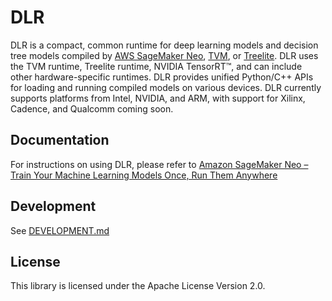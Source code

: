 # DLR

DLR is a compact, common runtime for deep learning models and decision tree models compiled by [AWS SageMaker Neo](https://aws.amazon.com/sagemaker/neo/), [TVM](https://tvm.ai/), or [Treelite](https://treelite.readthedocs.io/en/latest/install.html). DLR uses the TVM runtime, Treelite runtime, NVIDIA TensorRT™, and can include other hardware-specific runtimes. DLR provides unified Python/C++ APIs for loading and running compiled models on various devices. DLR currently supports platforms from Intel, NVIDIA, and ARM, with support for Xilinx, Cadence, and Qualcomm coming soon.

## Documentation

For instructions on using DLR, please refer to [Amazon SageMaker Neo – Train Your Machine Learning Models Once, Run Them Anywhere](https://aws.amazon.com/blogs/aws/amazon-sagemaker-neo-train-your-machine-learning-models-once-run-them-anywhere/)

## Development

See [DEVELOPMENT.md](./DEVELOPMENT.md)

## License

This library is licensed under the Apache License Version 2.0. 
